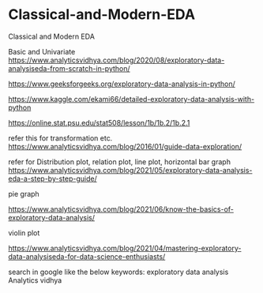 # Classical-and-Modern-EDA
Classical and Modern EDA


Basic and Univariate
https://www.analyticsvidhya.com/blog/2020/08/exploratory-data-analysiseda-from-scratch-in-python/

https://www.geeksforgeeks.org/exploratory-data-analysis-in-python/

https://www.kaggle.com/ekami66/detailed-exploratory-data-analysis-with-python

https://online.stat.psu.edu/stat508/lesson/1b/1b.2/1b.2.1


refer this for transformation etc.
https://www.analyticsvidhya.com/blog/2016/01/guide-data-exploration/

refer for Distribution plot, relation plot, line plot, horizontal bar graph
https://www.analyticsvidhya.com/blog/2021/05/exploratory-data-analysis-eda-a-step-by-step-guide/

pie graph

https://www.analyticsvidhya.com/blog/2021/06/know-the-basics-of-exploratory-data-analysis/

violin plot

https://www.analyticsvidhya.com/blog/2021/04/mastering-exploratory-data-analysiseda-for-data-science-enthusiasts/

search in google like the below keywords:
exploratory data analysis Analytics vidhya
